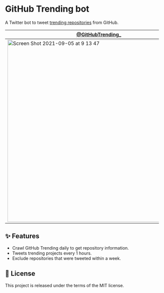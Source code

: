 # GitHub Trending bot

A Twitter bot to tweet [trending repositories](https://github.com/trending) from GitHub.

|[@GitHubTrending_](https://twitter.com/GitHubTrending_)|[@GitHubTrend_JS](https://twitter.com/GitHubTrend_JS)|
|---|---|
|<a href="https://twitter.com/GitHubTrending_"><img width="598" alt="Screen Shot 2021-09-05 at 9 13 47" src="https://user-images.githubusercontent.com/11070996/132110924-4dda66d8-2264-4fcb-91c6-d4a6ad2c4d92.png"></a>|<a href="https://twitter.com/GitHubTrend_JS"><img width="594" alt="Screen Shot 2021-09-05 at 14 56 03" src="https://user-images.githubusercontent.com/11070996/132117051-f1d6362c-3716-4ff2-b54a-f935dfa9809a.png"></a>|


## ✨ Features

- Crawl GitHub Trending daily to get repository information.
- Tweets trending projects every 1 hours.
- Exclude repositories that were tweeted within a week.

## 📃 License

This project is released under the terms of the MIT license.

